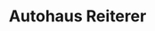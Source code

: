---
title: "Autohaus Reiterer"
url: /sankt-martin-im-sulmtal/autohaus-reiterer/
shop: Autowerkstatt
---
